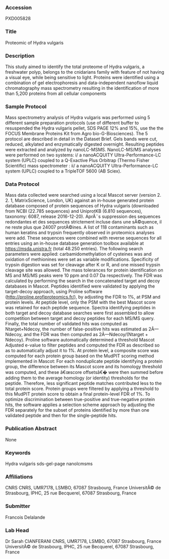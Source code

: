 ### Accession
PXD005828

### Title
Proteomic of Hydra vulgaris

### Description
This study aimed to identify the total proteome of Hydra vulgaris, a freshwater polyp, belongs to the cnidarians family with feature of not having a visual eye, while being sensitive to light.  Proteins were identified using a combination of gel electrophoresis and data-independent nanoflow liquid chromatography mass spectrometry resulting in the identification of more than 5,200 proteins from all cellular components

### Sample Protocol
Mass spectrometry analysis of Hydra vulgaris was performed using 5 different sample preparation protocols (use of different buffer to resuspended the Hydra vulgaris pellet, SDS PAGE 12% and 15%, use the the FOCUS Membrane Proteins Kit from Agro bio-G-Biosciences). The 5 protocol are described in detail in the Dataset Brief. Gels bands were cut, reduced, alkylated and enzymatically digested overnight. Resulting peptides were extracted and analyzed by nanoLC-MSMS. NanoLC-MS/MS analyses were performed on two systems: i/  a nanoACQUITY Ultra-Performance-LC system (UPLC) coupled to a Q-Exactive Plus Orbitrap (Thermo Fisher Scientific) mass spectrometer : ii/  a nanoACQUITY Ultra-Performance-LC system (UPLC) coupled to a TripleTOF 5600 (AB Sciex).

### Data Protocol
Mass data collected were searched using a local Mascot server (version 2. 2. 1, MatrixScience, London, UK) against an in-house generated protein database composed of protein sequences of Hydra vulgaris (downloaded from NCBI (22.785 sequences) and UniprotKB (6.810 sequences), taxonomy: 6087, release 2016-12-20). AprÃ¨s suppression des sequences redondantes et des sequences strictement incluse dans une sÃ©quence, il ne reste plus que 24007 protÃ©ines.  A list of 118 contaminants such as human keratins and trypsin frequently observed in proteomics analyses were add. These sequences were combined with reverse sequences for all entries using an in-house database generation toolbox available at https://msda.unistra.fr (total 48.250 entries).  The following search parameters were applied: carbamidomethylation of cysteines was and oxidation of methionines were set as variable modifications. Specificity of trypsin digestion was set for cleavage after K or R, and one missed trypsin cleavage site was allowed. The mass tolerances for protein identification on MS and MS/MS peaks were 10 ppm and 0.07 Da respectively.  The FDR was calculated by performing the search in the concatenated target and decoy databases in Mascot. Peptides identified were validated by applying the target-decoy approach, using Proline software (http://proline.profiproteomics.fr/), by adjusting the FDR to 1%, at PSM and protein levels. At peptide level, only the PSM with the best Mascot score was retained for each peptide sequence. Spectra identifying peptides in both target and decoy database searches were first assembled to allow competition between target and decoy peptides for each MS/MS query. Finally, the total number of validated hits was computed as Ntarget+Ndecoy, the number of false-positive hits was estimated as 2Ã—Ndecoy, and the FDR was then computed as 2Ã—Ndecoy/(Ntarget + Ndecoy). Proline software automatically determined a threshold Mascot Adjusted e-value to filter peptides and computed the FDR as described so as to automatically adjust it to 1%. At protein level, a composite score was computed for each protein group based on the MudPIT scoring method implemented in Mascot: For each nonduplicate peptide identifying a protein group, the difference between its Mascot score and its homology threshold was computed, and these â€œscore offsetsâ€� were then summed before adding them to the average homology (or identity) thresholds for the peptide. Therefore, less significant peptide matches contributed less to the total protein score. Protein groups were filtered by applying a threshold to this MudPIT protein score to obtain a final protein-level FDR of 1%. To optimize discrimination between true-positive and true-negative protein hits, the software applies a selection scheme approach by adjusting the FDR separately for the subset of proteins identified by more than one validated peptide and then for the single-peptide hits.

### Publication Abstract
None

### Keywords
Hydra vulgaris sds-gel-page nanolcmsms

### Affiliations
CNRS
CNRS, UMR7178, LSMBO, 67087 Strasbourg, France  UniversitÃ© de Strasbourg, IPHC, 25 rue Becquerel, 67087 Strasbourg, France

### Submitter
Francois Delalande

### Lab Head
Dr Sarah CIANFERANI
CNRS, UMR7178, LSMBO, 67087 Strasbourg, France  UniversitÃ© de Strasbourg, IPHC, 25 rue Becquerel, 67087 Strasbourg, France


